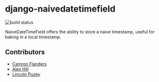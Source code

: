 # django-naivedatetimefield
![build status](https://api.travis-ci.org/camflan/django-naivedatetimefield.svg?branch=master)


NaiveDateTimeField offers the ability to store a naive timestamp, useful for baking in a local timestamp.



## Contributors
- [Camron Flanders](https://github.com/camflan)
- [Alex Hill](https://github.com/AlexHill)
- [Lincoln Puzey](https://github.com/LincolnPuzey)
